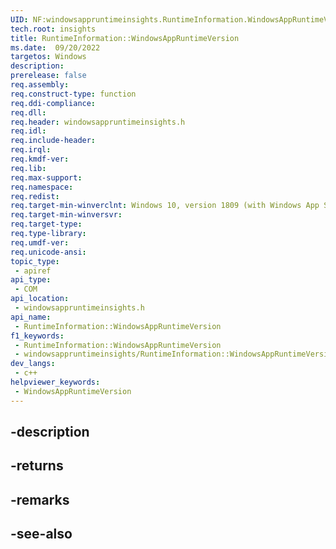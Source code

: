 ```yaml
---
UID: NF:windowsappruntimeinsights.RuntimeInformation.WindowsAppRuntimeVersion
tech.root: insights
title: RuntimeInformation::WindowsAppRuntimeVersion
ms.date:  09/20/2022
targetos: Windows
description: 
prerelease: false
req.assembly: 
req.construct-type: function
req.ddi-compliance: 
req.dll: 
req.header: windowsappruntimeinsights.h
req.idl: 
req.include-header: 
req.irql: 
req.kmdf-ver: 
req.lib: 
req.max-support: 
req.namespace: 
req.redist: 
req.target-min-winverclnt: Windows 10, version 1809 (with Windows App SDK 1.0 Stable or later)
req.target-min-winversvr: 
req.target-type: 
req.type-library: 
req.umdf-ver: 
req.unicode-ansi: 
topic_type:
 - apiref
api_type:
 - COM
api_location:
 - windowsappruntimeinsights.h
api_name:
 - RuntimeInformation::WindowsAppRuntimeVersion
f1_keywords:
 - RuntimeInformation::WindowsAppRuntimeVersion
 - windowsappruntimeinsights/RuntimeInformation::WindowsAppRuntimeVersion
dev_langs:
 - c++
helpviewer_keywords:
 - WindowsAppRuntimeVersion
---
```


## -description

## -returns

## -remarks

## -see-also

